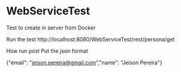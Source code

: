# WebServiceTest
Test to create in server from Docker

Run the test http://localhost:8080/WebServiceTest/rest/persona/get

How run post 
Put the json format

{"email": "jeison.pereira@gmail.com","name": "Jeison Pereira"}
